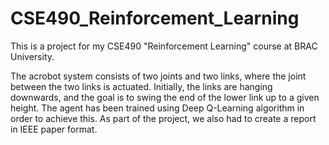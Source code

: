 # CSE490_Reinforcement_Learning

This is a project for my CSE490 "Reinforcement Learning" course at BRAC University. 

The acrobot system consists of two joints and two links, where the joint between the two links is actuated. Initially, the links are hanging downwards, and the goal is to swing the end of the lower link up to a given height. The agent has been trained using Deep Q-Learning algorithm in order to achieve this. As part of the project, we also had to create a report in IEEE paper format.
